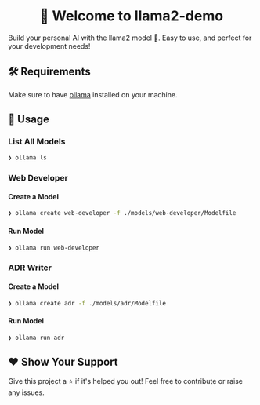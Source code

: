<p>
<h1 align="center">👋 Welcome to llama2-demo</h1>
  Build your personal AI with the llama2 model 🤖. Easy to use, and perfect for your development needs!
</p>

## 🛠 Requirements

Make sure to have [ollama](https://github.com/jmorganca/ollama) installed on your machine.

## 🚀 Usage

### List All Models

```sh
❯ ollama ls
```

### Web Developer 

#### Create a Model
```sh
❯ ollama create web-developer -f ./models/web-developer/Modelfile
```
#### Run Model
```sh
❯ ollama run web-developer
```

### ADR Writer

#### Create a Model
```sh
❯ ollama create adr -f ./models/adr/Modelfile
```
#### Run Model
```sh
❯ ollama run adr
```

## ❤️ Show Your Support

Give this project a ⭐️ if it's helped you out! Feel free to contribute or raise any issues.

